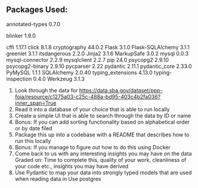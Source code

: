 
## Packages Used:
annotated-types   0.7.0

blinker           1.9.0

cffi              1.17.1
click             8.1.8
cryptography      44.0.2
Flask             3.1.0
Flask-SQLAlchemy  3.1.1
greenlet          3.1.1
itsdangerous      2.2.0
Jinja2            3.1.6
MarkupSafe        3.0.2
mysql             0.0.3
mysql-connector   2.2.9
mysqlclient       2.2.7
pip               24.0
psycopg2          2.9.10
psycopg2-binary   2.9.10
pycparser         2.22
pydantic          2.11.1
pydantic_core     2.33.0
PyMySQL           1.1.1
SQLAlchemy        2.0.40
typing_extensions 4.13.0
typing-inspection 0.4.0
Werkzeug          3.1.3



1. Look through the data for https://data.sba.gov/dataset/ppp-foia/resource/c1275a03-c25c-488a-bd95-403c4b2fa036?inner_span=True
2. Read it into a database of your choice that is able to run locally
3. Create a simple UI that is able to search through the data by ID or name
4. Bonus: If you can add sorting functionality based on alphabetical order or by date filed
5. Package this up into a codebase with a README that describes how to run this locally
6. Bonus: If you manage to figure out how to do this using Docker
7. Come back to us with any interesting insights you may have on the data
Graded on: Time to complete this, quality of your work, cleanliness of your code etc., insights you may have derived
8. Use Pydantic to map your data into strongly typed models that are used when reading data in
Use postgres

